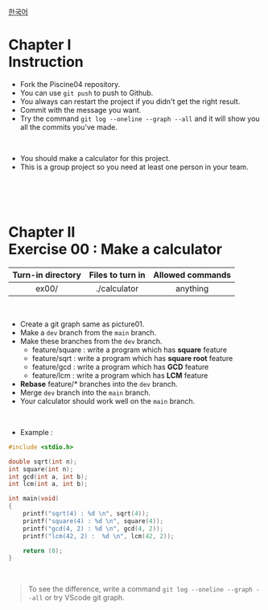 [한국어](README.kr.md)
# Chapter Ⅰ<br>Instruction

- Fork the Piscine04 repository.
- You can use `git push` to push to Github.
- You always can restart the project if you didn't get the right result.
- Commit with the message you want.
- Try the command `git log --oneline --graph --all` and it will show you all the commits you've made.

<br>

- You should make a calculator for this project.
- This is a group project so you need at least one person in your team.

<br>
<br>
<br>
    
# Chapter Ⅱ<br>Exercise 00 : Make a calculator

| Turn-in directory | Files to turn in | Allowed commands |
|:--:|:--:|:--:|
| ex00/ | ./calculator | anything |

<br>


- Create a git graph same as picture01.
- Make a `dev` branch from the `main` branch.
- Make these branches from the `dev` branch.
    - feature/square : write a program which has **square** feature
    - feature/sqrt : write a program which has **square root** feature
    - feature/gcd : write a program which has **GCD** feature
    - feature/lcm : write a program which has **LCM** feature
- **Rebase** feature/* branches into the `dev` branch.
- Merge `dev` branch into the `main` branch.
- Your calculator should work well on the `main` branch.

<br>

* Example :

```c
#include <stdio.h>

double sqrt(int n);
int square(int n);
int gcd(int a, int b);
int lcm(int a, int b);

int main(void)
{
    printf("sqrt(4) : %d \n", sqrt(4));
    printf("square(4) : %d \n", square(4));
	printf("gcd(4, 2) : %d \n", gcd(4, 2));
	printf("lcm(42, 2) :  %d \n", lcm(42, 2));

	return (0);
}
```

<br>

> To see the difference, write a command `git log --oneline --graph --all` or try VScode git graph.

<br>
<br>
<br>